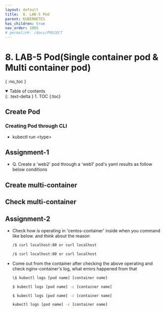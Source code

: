 ```yaml
---
layout: default
title:  8. LAB-5 Pod
parent: KUBERNETES
has_children: true
nav_order: 1005
# permalink: /docs/PROJECT
---
```


# 8. LAB-5 Pod(Single container pod & Multi container pod)

{ :no_toc }

<details open markdown="block">  
  <summary>
    Table of contents
  </summary>
  {: .text-delta }
1. TOC  
{:toc}
</details>

## Create Pod

### Creating Pod through CLI

* kubectl run \<type>

## Assignment-1  

* Q. Create a 'web2' pod through a 'web1' pod's yaml results as follow below conditions  

## Create multi-container  

## Check multi-container  

## Assignment-2

* Check how is operating in 'centos-container' inside when you command like below. and think about the reason  

    ```sh  
    /$ curl localhost:80 or curl localhost
    ```

    ```sh  
    /$ curl localhost:80 or curl localhost
    ```

* Come out from the container after checking the above operating and check nginx-container's log, what errors happened from that

    ```sh  
    \$ kubectl logs [pod name] [container name]
    ```

    ```sh  
    $ kubectl logs [pod name] -c [container name]
    ```

    ```bash data-prevent-copy
    $ kubectl logs [pod name] -c [container name]
    ```

    ```bash data-prevent-copy
    kubectl logs [pod name] -c [container name]
    ```

